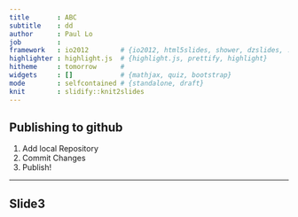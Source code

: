 ```yaml
---
title       : ABC
subtitle    : dd
author      : Paul Lo
job         : 
framework   : io2012        # {io2012, html5slides, shower, dzslides, ...}
highlighter : highlight.js  # {highlight.js, prettify, highlight}
hitheme     : tomorrow      # 
widgets     : []            # {mathjax, quiz, bootstrap}
mode        : selfcontained # {standalone, draft}
knit        : slidify::knit2slides
---
```


## Publishing to github

1. Add local Repository
2. Commit Changes
3. Publish!

---

## Slide3




